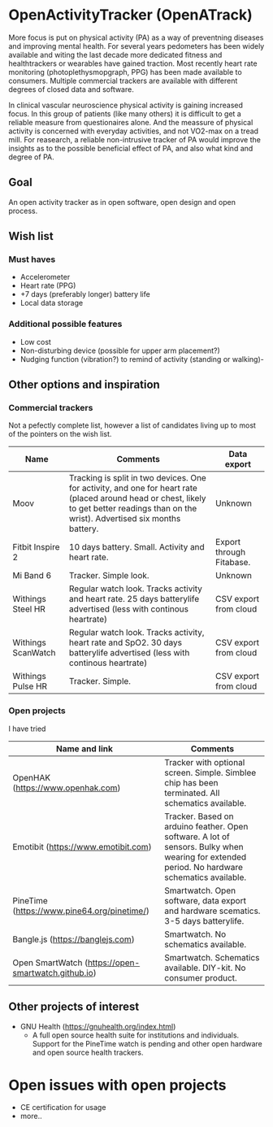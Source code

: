 # OpenActivityTracker (OpenATrack)
More focus is put on physical activity (PA) as a way of preventning diseases and improving mental health.
For several years pedometers has been widely available and witing the last decade more dedicated fitness and healthtrackers or wearables have gained traction. Most recently heart rate monitoring (photoplethysmopgraph, PPG) has been made available to consumers. Multiple commercial trackers are available with different degrees of closed data and software.

In clinical vascular neuroscience physical activity is gaining increased focus. In this group of patients (like many others) it is difficult to get a reliable measure from questionaires alone. And the meassure of physical activity is concerned with everyday activities, and not VO2-max on a tread mill. For reasearch, a reliable non-intrusive tracker of PA would improve the insights as to the possible beneficial effect of PA, and also what kind and degree of PA.

## Goal
An open activity tracker as in open software, open design and open process.

## Wish list

### Must haves
- Accelerometer
- Heart rate (PPG)
- +7 days (preferably longer) battery life
- Local data storage

### Additional possible features
- Low cost
- Non-disturbing device (possible for upper arm placement?)
- Nudging function (vibration?) to remind of activity (standing or walking)- 

## Other options and inspiration

### Commercial trackers
Not a pefectly complete list, however a list of candidates living up to most of the pointers on the wish list.

Name | Comments | Data export
------------ | ------------- | -------------
Moov |Tracking is split in two devices. One for activity, and one for heart rate (placed around head or chest, likely to get better readings than on the wrist). Advertised six months battery. | Unknown
Fitbit Inspire 2 | 10 days battery. Small. Activity and heart rate. | Export through Fitabase.
Mi Band 6 | Tracker. Simple look. | Unknown
Withings Steel HR | Regular watch look. Tracks activity and heart rate. 25 days batterylife advertised (less with continous heartrate) | CSV export from cloud
Withings ScanWatch | Regular watch look. Tracks activity, heart rate and SpO2. 30 days batterylife advertised (less with continous heartrate) | CSV export from cloud
Withings Pulse HR | Tracker. Simple. | CSV export from cloud

### Open projects
I have tried 

Name and link | Comments
------------ | -------------
OpenHAK (https://www.openhak.com) | Tracker with optional screen. Simple. Simblee chip has been terminated. All schematics available.
Emotibit (https://www.emotibit.com) | Tracker. Based on arduino feather. Open software. A lot of sensors. Bulky when wearing for extended period. No hardware schematics available.
PineTime (https://www.pine64.org/pinetime/) | Smartwatch. Open software, data export and hardware scematics. 3-5 days batterylife.
Bangle.js (https://banglejs.com) | Smartwatch. No schematics available.
Open SmartWatch (https://open-smartwatch.github.io) | Smartwatch. Schematics available. DIY-kit. No consumer product.

## Other projects of interest

- GNU Health (https://gnuhealth.org/index.html)
  - A full open source health suite for institutions and individuals. Support for the PineTime watch is pending and other open hardware and open source health trackers.

# Open issues with open projects
- CE certification for usage
- more..
